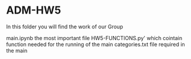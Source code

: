 # ADM-HW5
In this folder you  will find the work of our Group

main.ipynb the most important file
HW5-FUNCTIONS.py' which cointain function needed for the running of the main 
categories.txt file required in the main

